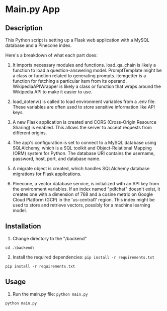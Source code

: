 # Main.py App

## Description
This Python script is setting up a Flask web application with a MySQL database and a Pinecone index.

Here's a breakdown of what each part does:

1. It imports necessary modules and functions. load_qa_chain is likely a function to load a question-answering model. PromptTemplate might be a class or function related to generating prompts. itemgetter is a function for fetching a particular item from its operand. WikipediaAPIWrapper is likely a class or function that wraps around the Wikipedia API to make it easier to use.

2. load_dotenv() is called to load environment variables from a .env file. These variables are often used to store sensitive information like API keys.

3. A new Flask application is created and CORS (Cross-Origin Resource Sharing) is enabled. This allows the server to accept requests from different origins.

4. The app's configuration is set to connect to a MySQL database using SQLAlchemy, which is a SQL toolkit and Object-Relational Mapping (ORM) system for Python. The database URI contains the username, password, host, port, and database name.

5. A migrate object is created, which handles SQLAlchemy database migrations for Flask applications.

6. Pinecone, a vector database service, is initialized with an API key from the environment variables. If an index named "pdfchat" doesn't exist, it creates one with a dimension of 768 and a cosine metric on Google Cloud Platform (GCP) in the 'us-central1' region. This index might be used to store and retrieve vectors, possibly for a machine learning model.

## Installation
1. Change directory to the "/backend"
```
cd .\backend\
``` 
2. Install the required dependencies: `pip install -r requirements.txt`
```
pip install -r requirements.txt
``` 

## Usage
1. Run the main.py file: `python main.py`
```
python main.py
``` 